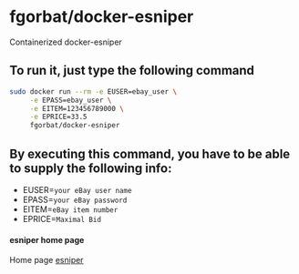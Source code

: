 # fgorbat/docker-esniper

Containerized docker-esniper

## To run it, just type the following command

```sh
sudo docker run --rm -e EUSER=ebay_user \
     -e EPASS=ebay_user \
     -e EITEM=123456789000 \
     -e EPRICE=33.5 
     fgorbat/docker-esniper
```

## By executing this command, you have to be able to supply the following info:

* EUSER=`your eBay user name`
* EPASS=`your eBay password`
* EITEM=`eBay item number`
* EPRICE=`Maximal Bid`

#### esniper home page
Home page [esniper](https://sourceforge.net/projects/esniper/)
